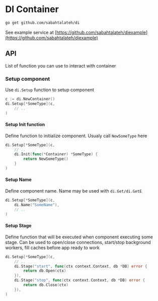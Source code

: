 # DI Container

```sh
go get github.com/sabahtalateh/di
```

See example service at [https://github.com/sabahtalateh/diexample](https://github.com/sabahtalateh/diexample)

## API

List of function you can use to interact with container

### Setup component

Use `di.Setup` function to setup component

```go
c := di.NewContainer()
di.Setup[*SomeType](c, 
    // ..
)
```

#### Setup Init function
Define function to initialize component. Usualy call `NewSomeType` here
```go
di.Setup[*SomeType](c,
    // ..
    di.Init(func(*Container) *SomeType) {
        return NewSomeType()
    }
)
```

#### Setup Name
Define component name. Name may be used with `di.Get/di.GetE`
```go
di.Setup[*SomeType](c,
    di.Name("SomeName"),
    // ..
)
```

#### Setup Stage
Define function that will be executed when component executing some stage. Can be used to open/close connections, start/stop background workers, fill caches before app ready to work
```go
di.Setup[*SomeType](c,
    // ..
    di.Stage("start", func(ctx context.Context, db *DB) error {
        return db.Open(ctx)
    }),
    di.Stage("stop", func(ctx context.Context, db *DB) error {
        return db.Close(ctx)
    }),
)
```
